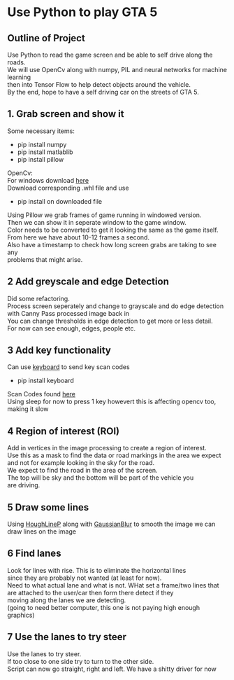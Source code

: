# Use Python to play GTA 5

## Outline of Project
Use Python to read the game screen and be able to self drive along the roads.  
We will use OpenCv along with numpy, PIL and neural networks for machine learning  
then into Tensor Flow to help detect objects around the vehicle.  
By the end, hope to have a self driving car on the streets of GTA 5.

## 1. Grab screen and show it
Some necessary items:  
* pip install numpy  
* pip install matlablib  
* pip install pillow  

OpenCv:  
For windows download [here](https://www.lfd.uci.edu/~gohlke/pythonlibs/#opencv)  
Download corresponding .whl file and use 
* pip install on downloaded file

Using Pillow we grab frames of game running in windowed version.  
Then we can show it in seperate window to the game window.  
Color needs to be converted to get it looking the same as the game itself.  
From here we have about 10-12 frames a second.  
Also have a timestamp to check how long screen grabs are taking to see any  
problems that might arise.

## 2 Add greyscale and edge Detection
Did some refactoring.   
Process screen seperately and change to grayscale and do edge detection with Canny
Pass processed image back in  
You can change thresholds in edge detection to get more or less detail.  
For now can see enough, edges, people etc.

## 3 Add key functionality
Can use [keyboard](https://github.com/boppreh/keyboard) to send key scan codes
* pip install keyboard  
  
Scan Codes found [here](http://www.gamespp.com/directx/directInputKeyboardScanCodes.html)  
Using sleep for now to press 1 key howevert this is affecting opencv
too, making it slow

## 4 Region of interest (ROI)
Add in vertices in the image processing to create a region of interest.  
Use this as a mask to find the data or road markings in the area we expect  
and not for example looking in the sky for the road.  
We expect to find the road in the area of the screen.  
The top will be sky and the bottom will be part of the vehicle you  
are driving.  

## 5 Draw some lines

Using [HoughLineP](https://docs.opencv.org/3.0-beta/doc/py_tutorials/py_imgproc/py_houghlines/py_houghlines.html) 
along with [GaussianBlur](https://docs.opencv.org/3.0-beta/doc/py_tutorials/py_imgproc/py_filtering/py_filtering.html) to smooth the image we can  
draw lines on the image 

## 6 Find lanes
Look for lines with rise. This is to eliminate the horizontal lines  
since they are probably not wanted (at least for now).  
Need to what actual lane and what is not.
WHat set a frame/two lines that are attached to the user/car then form there detect if they   
moving along the lanes we are detecting.  
(going to need better computer, this one is not paying high enough graphics)

## 7 Use the lanes to try steer
Use the lanes to try steer.  
If too close to one side try to turn to the other side.  
Script can now go straight, right and left.
We have a shitty driver for now
